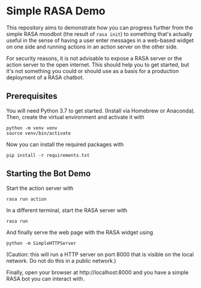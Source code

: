 # Simple RASA Demo
This repository aims to demonstrate how you can progress further from the
simple RASA moodbot (the result of `rasa init`) to something that's
actually useful in the sense of having a user enter messages in a web-based
widget on one side and running actions in an action server on the other side.

For security reasons, it is not advisable to expose a RASA server or the
action server to the open internet. This should help you to get started,
but it's not something you could or should use as a basis for a production
deployment of a RASA chatbot.

## Prerequisites
You will need Python 3.7 to get started. (Install via Homebrew or Anaconda).
Then, create the virtual environment and activate it with
```
python -m venv venv
source venv/bin/activate
```

Now you can install the required packages with
```
pip install -r requirements.txt
```

## Starting the Bot Demo
Start the action server with
```
rasa run action
```

In a different terminal, start the RASA server with
```
rasa run
```

And finally serve the web page with the RASA widget using
```
python -m SimpleHTTPServer
```
(Caution: this will run a HTTP server on port 8000 that is visible on the
local network. Do not do this in a public network.)

Finally, open your browser at http://localhost:8000 and you have
a simple RASA bot you can interact with.

